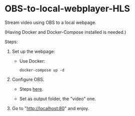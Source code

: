 # OBS-to-local-webplayer-HLS
Stream video using OBS to a local webpage.

(Having Docker and Docker-Compose installed is needed.)

Steps:
1. Set up the webpage:

    - Use Docker:

      ```docker-compose up -d```

2. Configure OBS. 
    - Steps [here](https://obsproject.com/forum/resources/how-to-do-hls-streaming-in-obs-open-broadcast-studio.945/).

    - Set as output folder, the "video" one.

3. Go to "[http://localhost:80](http://localhost:80)" and enjoy.
